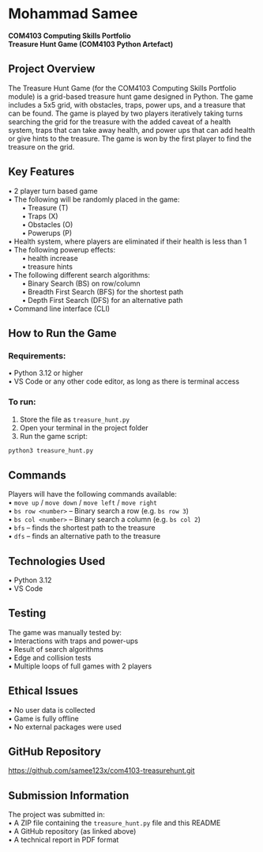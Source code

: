 
# Mohammad Samee  
**COM4103 Computing Skills Portfolio**  
**Treasure Hunt Game (COM4103 Python Artefact)**  

## Project Overview  
The Treasure Hunt Game (for the COM4103 Computing Skills Portfolio module) is a grid-based treasure hunt game designed in Python. The game includes a 5x5 grid, with obstacles, traps, power ups, and a treasure that can be found. The game is played by two players iteratively taking turns searching the grid for the treasure with the added caveat of a health system, traps that can take away health, and power ups that can add health or give hints to the treasure. The game is won by the first player to find the treasure on the grid.

## Key Features  
• 2 player turn based game  
• The following will be randomly placed in the game:  
  • Treasure (T)  
  • Traps (X)  
  • Obstacles (O)  
  • Powerups (P)  
• Health system, where players are eliminated if their health is less than 1  
• The following powerup effects:  
  • health increase  
  • treasure hints  
• The following different search algorithms:  
  • Binary Search (BS) on row/column  
  • Breadth First Search (BFS) for the shortest path  
  • Depth First Search (DFS) for an alternative path  
• Command line interface (CLI)  

## How to Run the Game  

### Requirements:  
• Python 3.12 or higher  
• VS Code or any other code editor, as long as there is terminal access  

### To run:  
1. Store the file as `treasure_hunt.py`  
2. Open your terminal in the project folder  
3. Run the game script:  
```bash
python3 treasure_hunt.py
```  

## Commands  
Players will have the following commands available:  
• `move up` / `move down` / `move left` / `move right`  
• `bs row <number>` – Binary search a row (e.g. `bs row 3`)  
• `bs col <number>` – Binary search a column (e.g. `bs col 2`)  
• `bfs` – finds the shortest path to the treasure  
• `dfs` – finds an alternative path to the treasure  

## Technologies Used  
• Python 3.12  
• VS Code  

## Testing  
The game was manually tested by:  
• Interactions with traps and power-ups  
• Result of search algorithms  
• Edge and collision tests  
• Multiple loops of full games with 2 players  

## Ethical Issues  
• No user data is collected  
• Game is fully offline  
• No external packages were used  

## GitHub Repository  
https://github.com/samee123x/com4103-treasurehunt.git  

## Submission Information  
The project was submitted in:  
• A ZIP file containing the `treasure_hunt.py` file and this README  
• A GitHub repository (as linked above)  
• A technical report in PDF format  
